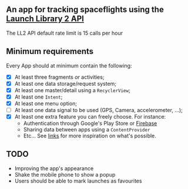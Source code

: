 ## An app for tracking spaceflights using the [Launch Library 2 API](https://thespacedevs.com/llapi)

The LL2 API default rate limit is 15 calls per hour

## Minimum requirements

Every App should at minimum contain the following:

* [x] At least three fragments _or_ activities;
* [x] At least one data storage/request system;
* [x] At least one master/detail using a `RecyclerView`;
* [x] At least one `Intent`;
* [x] At least one menu option;
* [ ] At least one data signal to be used (GPS, Camera, accelerometer, ...);
* [x] At least one extra feature you can freely choose. For instance:
    - Authentication through Google's Play Store or [Firebase](https://console.firebase.google.com/?pli=1)
    - Sharing data between apps using a `ContentProvider`
    - Etc... See [links](https://kuleuven-diepenbeek.github.io/appdev-course/extra/links) for more inspiration on what's possible.

## TODO
* Improving the app's appearance
* Shake the mobile phone to show a popup
* Users should be able to mark launches as favourites

